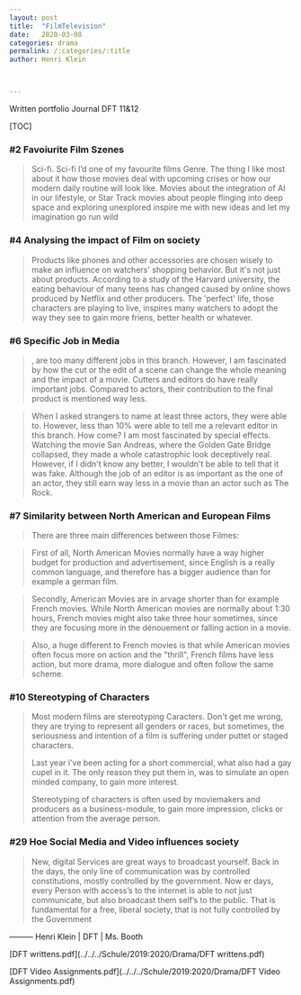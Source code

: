 ```yaml
---
layout: post
title:  "FilmTelevision"
date:   2020-03-08
categories: drama
permalink: /:categories/:title
author: Henri Klein



---
```


Written portfolio Journal DFT 11&12

[TOC]

### #2 Favoiurite Film Szenes

> Sci-fi. Sci-fi I’d one of my favourite films Genre. The thing I like most about it how those movies deal with upcoming crises or how our modern daily routine will look like. Movies about the integration of AI in our lifestyle, or Star Track movies about people flinging into deep space and exploring unexplored  inspire me with new ideas and let my imagination go run wild

### #4 Analysing the impact of Film on society

> Products like phones and other accessories are chosen wisely to make an influence on watchers' shopping behavior. But it's not just about products. According to a study of the Harvard university, the eating behaviour of many teens has changed caused by online shows produced by Netflix and other producers. The 'perfect' life, those characters are playing to live, inspires many watchers to adopt the way they see to gain more friens, better health or whatever.

### #6 Specific Job in Media

> ‚ are too many different jobs in this branch. However, I am fascinated by how the cut or the edit of a scene can change the whole meaning and the impact of a movie. Cutters and editors do have really important jobs. Compared to actors, their contribution to the final product is mentioned way less. 

> When I asked strangers to name at least three actors, they were able to. However, less than 10% were able to tell me a relevant editor in this branch. How come? I am most fascinated by special effects. Watching the movie San Andreas, where the Golden Gate Bridge collapsed, they made a whole catastrophic look deceptively real. However, if I didn't know any better, I wouldn't be able to tell that it was fake. Although the job of an editor is as important as the one of an actor, they still earn way less in a movie than an actor such as The Rock. 

### #7 Similarity between North American and European Films

> There are three main differences between those Filmes:

> First of all, North American Movies normally have a way higher budget for production and advertisement, since English is a really common language, and therefore has a bigger audience than for example a german film.

> Secondly, American Movies are in arvage shorter than for example French movies. While North American movies are normally about 1:30 hours, French movies might also take three hour sometimes, since they are focusing more in the dénouement or falling action in a movie.

> Also, a huge different to French movies is that while American movies often focus more on action and the "thrill", French films have less action, but more drama, more dialogue and often follow the same scheme.

### #10 Stereotyping of Characters

> Most modern films are stereotyping Caracters. Don't get me wrong, they are trying to represent all genders or races, but sometimes, the seriousness and intention of a film is suffering under puttet or staged characters. 
>
> Last year i've been acting for a short commercial, what also had a gay cupel in it. The only reason they put them in, was to simulate an open minded company, to gain more interest. 
>
> Stereotyping of characters is often used by moviemakers and producers as a business-module, to gain more impression, clicks or attention from the average person.

### #29 Hoe Social Media and Video influences society
> New, digital Services are great ways to broadcast yourself. Back in the days, the only line of communication was by controlled constitutions, mostly controlled by the government. Now er days, every Person with access’s to the internet is able to not just communicate, but also broadcast them self’s to the public. That is fundamental for a free, liberal society, that is not fully controlled by the Government

———
Henri Klein | DFT | Ms. Booth

 [DFT writtens.pdf](../../../Schule/2019:2020/Drama/DFT writtens.pdf) 

 [DFT Video Assignments.pdf](../../../Schule/2019:2020/Drama/DFT Video Assignments.pdf) 


​	